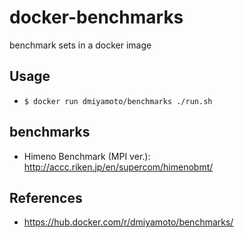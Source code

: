 # docker-benchmarks
benchmark sets in a docker image

## Usage
- `$ docker run dmiyamoto/benchmarks ./run.sh`

## benchmarks
- Himeno Benchmark (MPI ver.): http://accc.riken.jp/en/supercom/himenobmt/


## References
- https://hub.docker.com/r/dmiyamoto/benchmarks/
